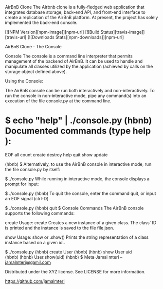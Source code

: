 AirBnB Clone
The Airbnb clone is a fully-fledged web application that integrates database storage, back-end API, and front-end interface to create a replication of the AirBnB platform. At present, the project has solely implemented the back-end console.

[![NPM Version][npm-image]][npm-url] [![Build Status][travis-image]][travis-url] [![Downloads Stats][npm-downloads]][npm-url]

AirBnB Clone - The Console



Console
The console is a command line interpreter that permits management of the backend of AirBnB. It can be used to handle and manipulate all classes utilized by the application (achieved by calls on the storage object defined above).

Using the Console:

The AirBnB console can be run both interactively and non-interactively. To run the console in non-interactive mode, pipe any command(s) into an execution of the file console.py at the command line.

$ echo "help" | ./console.py
(hbnb) 
Documented commands (type help <topic>):
========================================
EOF  all  count  create  destroy  help  quit  show  update

(hbnb) 
$
Alternatively, to use the AirBnB console in interactive mode, run the file console.py by itself:

$ ./console.py
While running in interactive mode, the console displays a prompt for input:

$ ./console.py
(hbnb) 
To quit the console, enter the command quit, or input an EOF signal (ctrl-D).

$ ./console.py
(hbnb) quit
$
Console Commands
The AirBnB console supports the following commands:

create Usage: create Creates a new instance of a given class. The class' ID is printed and the instance is saved to the file file.json.

show Usage: show or .show() Prints the string representation of a class instance based on a given id..

$ ./console.py
(hbnb) create User
(hbnb)
(hbnb) show User uid		
(hbnb) 
(hbnb) User.show(uid)
(hbnb) 
$
Meta
Jamal mteri –jamalmteri@gamil.com

Distributed under the XYZ license. See LICENSE for more information.

https://github.com/jamalmteri

